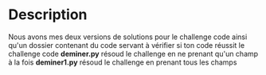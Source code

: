 # Description
Nous avons mes deux versions de solutions pour le challenge code
ainsi qu'un dossier contenant du code servant à vérifier si ton code réussit le challenge code
**deminer.py** résoud le challenge en ne prenant qu'un champ à la fois
**deminer1.py** résoud le challenge en prenant tous les champs
